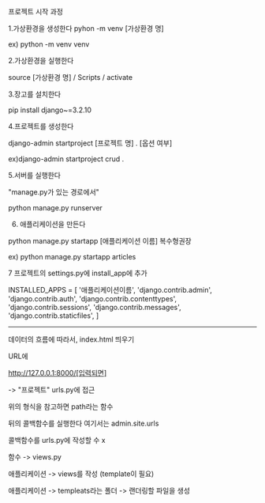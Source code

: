 프로젝트 시작 과정

1.가상환경을 생성한다
pyhon -m venv [가상환경 명]

ex) python -m venv venv

2.가상환경을 실행한다

source [가상환경 명] / Scripts / activate

3.장고를 설치한다

pip install django~=3.2.10

4.프로젝트를 생성한다

django-admin startproject [프로젝트 명] . [옵션 여부]

ex)django-admin startproject crud .

5.서버를 실행한다

"manage.py가 있는 경로에서"

python manage.py runserver

6. 애플리케이션을 만든다

python manage.py startapp [애플리케이션 이름] 복수형권장

ex) python manage.py startapp articles

7 프로젝트의 settings.py에 install_app에 추가

INSTALLED_APPS = [
    '애플리케이션이름',
    'django.contrib.admin',
    'django.contrib.auth',
    'django.contrib.contenttypes',
    'django.contrib.sessions',
    'django.contrib.messages',
    'django.contrib.staticfiles',
]

---

데이터의 흐름에 따라서, index.html 띄우기

URL에

http://127.0.0.1:8000/[입력되면]

-> "프로젝트" urls.py에 접근

<!-- path('admin/', admin.site.urls), -->
위의 형식을 참고하면 path라는 함수

<!-- /admin 이라는 요청이 왔을떄-->

<!-- ex) http://127.0.0.1:8000/admin -->

뒤의 콜백함수를 실행한다 여기서는 admin.site.urls

콜백함수를 urls.py에 작성할 수 x

함수 -> views.py

애플리케이션 -> views를 작성 (template이 필요)

애플리케이션 -> templeats라는 폴더 -> 랜더링할 파일을 생성